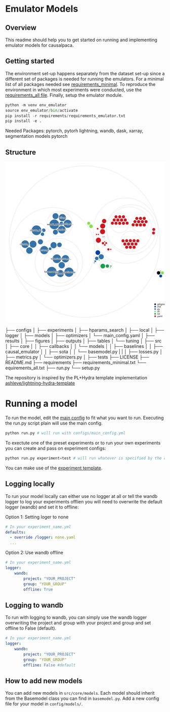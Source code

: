 # Emulator Models

## Overview
This readme should help you to get started on running and implementing emulator models for causalpaca.

## Getting started
The environment set-up happens separately from the dataset set-up since a different set of packages is needed for running the emulators. 
For a minimal list of all packages needed see [requirements_minimal](requirements/minimal_requirements.txt).
To reproduce the environment in which most experiments were conducted, use the [requirements_all file](requirements/requirements_all.txt). 
Finally, setup the emulator module.

```python
python -m venv env_emulator
source env_emulator/bin/activate
pip install -r requirements/requirements_emulator.txt
pip install -e .
```

Needed Packages:
pytorch, pytorh lightning, wandb, dask, xarray, segmentation models pytorch


## Structure
![Visualization of the codebase](../diagram.svg)

├── configs
│   ├── experiments
│   ├── hparams_search
│   ├── local
│   ├── logger
│   ├── models
│   ├── optimizers
│   └── main_config.yaml
│
├── results
│   ├── figures
│   ├── outputs
│   ├── tables
│   └── tuning
│
├── src
│   ├── core
│   │   ├── callbacks
│   │   └── models
│   │       ├── baselines
│   │       ├── causal_emulator
│   │       ├── sota
│   │       └── basemodel.py
|   |
│   ├── losses.py
│   ├── metrics.py
│   └── optimizers.py
│
├── tests
├── LICENSE
├── README.md
├── requirements
    ├── requirements_minimal.txt
    └── equirements_all.txt
├── run.py
└── setup.py

The repository is inspired by the PL+Hydra template implementation [ashleve/lightning-hydra-template](https://github.com/ashleve/lightning-hydra-template)

# Running a model
To run the model, edit the [main config](configs/main_config.yaml) to fit what you want to run. 
Executing the run.py script plain will use the main config. 

```python
python run.py # will run with configs/main_config.yml
```
To exectute one of the preset experiments or to run your own experiments you can create and pass on experiment configs:

```python
python run.py experiment=test # will run whatever is specified by the configs/experiment/test.yml file
```

You can make use of the [experiment template](configs/experiment/templatte.yaml).

## Logging locally
To run your model locally can either use no logger at all or tell the wandb logger to log your experiments offlien you will need to overwrite the default logger (wandb) and set it to offline:

Option 1: Setting loger to none
``` yaml
# In your experiment_name.yml
defaults:
  - override /logger: none.yaml
  ...
 ```
Option 2: Use wandb offline
``` yaml
# In your experiment_name.yml
logger:
    wandb:
        project: "YOUR_PROJECT"
        group: "YOUR_GROUP"
        offline: True
 ```

## Logging to wandb

To run with logging to wandb, you can simply use the wandb logger overwriting the project and group with your project and group and set offline to False (default).

``` yaml
# In your experiment_name.yml
logger:
    wandb:
        project: "YOUR_PROJECT"
        group: "YOUR_GROUP"
        offline: False #default
 ```
## How to add new models
You can add new models in `src/core/models`. Each model should inherit from the Basemodel class you can find in `basemodel.py`. Add a new config file for your model in `config/models/`.

